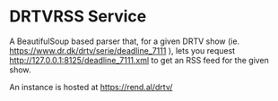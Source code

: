 # DRTVRSS Service
A BeautifulSoup based parser that, for a given DRTV show (ie. https://www.dr.dk/drtv/serie/deadline_7111 ), lets you request http://127.0.0.1:8125/deadline_7111.xml to get an RSS feed for the given show.

An instance is hosted at https://rend.al/drtv/
